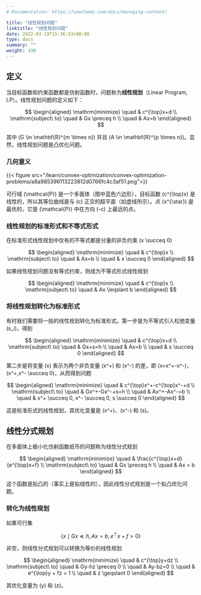 ```yaml
---
# Documentation: https://wowchemy.com/docs/managing-content/

title: "线性规划问题"
linktitle: "线性规划问题"
date: 2022-03-19T15:36:53+08:00
type: docs
summary: ""
weight: 330
---
```


<!--more-->

## 定义

当目标函数和约束函数都是仿射函数时，问题称为**线性规划**（Linear Program, LP）。线性规划问题的定义如下：

$$
\begin{aligned}
    \mathrm{minimize} \quad & c^{\top}x+d \\
    \mathrm{subject\ to} \quad & Gx \preceq h \\
    \quad & Ax=b 
\end{aligned}
$$

其中 \(G \in \mathbf{R}^{m \times n}\) 并且 \(A \in \mathbf{R}^{p \times n}\)。显然，线性规划问题是凸优化问题。

### 几何意义

{{< figure src="/learn/convex-optimization/convex-optimization-problems/a8a985396113223812d0766fc4c3af51.png">}}

可行域 \(\mathcal{P}\) 是一个多面体（图中蓝色六边形），目标函数 \(c^{\top}x\) 是线性的，所以其等位曲线是与 \(c\) 正交的超平面（如虚线所示）。点 \(x^{\star}\) 是最优的，它是 \(\mathcal{P}\) 中在方向 \(-c\) 上最远的点。

### 线性规划的标准形式和不等式形式

在标准形式线性规划中仅有的不等式都是分量的非负约束 \(x \succeq 0\)

$$
\begin{aligned}
    \mathrm{minimize} \quad & c^{\top}x \\
    \mathrm{subject\ to} \quad & Ax=b \\
    \quad & x \succeq 0
\end{aligned}
$$

如果线性规划问题没有等式约束，则成为不等式形式线性规划

$$
\begin{aligned}
    \mathrm{minimize} \quad & c^{\top}x \\
    \mathrm{subject\ to} \quad & Ax \leqslant b
\end{aligned}
$$

### 将线性规划转化为标准形式

有时我们需要将一般的线性规划转化为标准形式。第一步是为不等式引入松弛变量 \(s_i\)，得到

$$
\begin{aligned}
    \mathrm{minimize} \quad & c^{\top}x+d \\
    \mathrm{subject\ to} \quad & Gx+s=h \\
    \quad & Ax=b \\
    \quad & s \succeq 0
\end{aligned}
$$

第二步是将变量 \(x\) 表示为两个非负变量 \(x^+\) 和 \(x^-\) 的差，即 \(x=x^+-x^-\)，\(x^+,x^- \succeq 0\)，从而得到问题

$$
\begin{aligned}
    \mathrm{minimize} \quad & c^{\top}x^+-c^{\top}x^-+d \\
    \mathrm{subject\ to} \quad & Gx^+-Gx^-+s=h \\
    \quad & Ax^+-Ax^-=b \\
    \quad & x^+ \succeq 0, x^- \succeq 0, s \succeq 0
\end{aligned}
$$

这是标准形式的线性规划，其优化变量是 \(x^+\)、\(x^-\) 和 \(s\)。

## 线性分式规划

在多面体上极小化仿射函数纸币的问题称为线性分式规划

$$
\begin{aligned}
    \mathrm{minimize} \quad & \frac{c^{\top}x+d}{e^{\top}x+f} \\
    \mathrm{subject\ to} \quad & Gx \preceq h \\
    \quad & Ax = b
\end{aligned}
$$

这个函数是拟凸的（事实上是拟线性的），因此线性分式规划是一个拟凸优化问题。

### 转化为线性规划

如果可行集

$$
\{ x \mid Gx \preceq h, Ax=b, e^{\top}x+f > 0 \}
$$

非空，则线性分式规划可以转换为等价的线性规划

$$
\begin{aligned}
    \mathrm{minimize} \quad & c^{\top}y+dz \\
    \mathrm{subject\ to} \quad & Gy-hz \preceq 0 \\
    \quad & Ay-bz=0 \\
    \quad & e^{\top}y + fz = 1 \\
    \quad & z \geqslant 0
\end{aligned}
$$

其优化变量为 \(y\) 和 \(z\)。